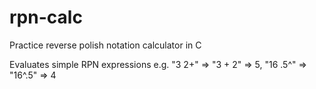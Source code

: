 rpn-calc
========

Practice reverse polish notation calculator in C

Evaluates simple RPN expressions e.g. "3 2+" => "3 + 2" => 5, "16 .5^" => "16^.5" => 4 
